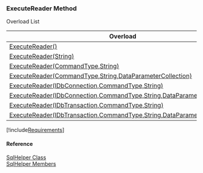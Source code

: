 ﻿### ExecuteReader Method

Overload List

| Overload | Description |
| --- | --- |
| [ExecuteReader()](FChoice.Common~FChoice.Common.Data.SqlHelper~ExecuteReader().md) |   |
| [ExecuteReader(String)](FChoice.Common~FChoice.Common.Data.SqlHelper~ExecuteReader(String).md) |   |
| [ExecuteReader(CommandType,String)](FChoice.Common~FChoice.Common.Data.SqlHelper~ExecuteReader(CommandType,String).md) |   |
| [ExecuteReader(CommandType,String,DataParameterCollection)](FChoice.Common~FChoice.Common.Data.SqlHelper~ExecuteReader(CommandType,String,DataParameterCollection).md) |   |
| [ExecuteReader(IDbConnection,CommandType,String)](FChoice.Common~FChoice.Common.Data.SqlHelper~ExecuteReader(IDbConnection,CommandType,String).md) |   |
| [ExecuteReader(IDbConnection,CommandType,String,DataParameterCollection)](FChoice.Common~FChoice.Common.Data.SqlHelper~ExecuteReader(IDbConnection,CommandType,String,DataParameterCollection).md) |   |
| [ExecuteReader(IDbTransaction,CommandType,String)](FChoice.Common~FChoice.Common.Data.SqlHelper~ExecuteReader(IDbTransaction,CommandType,String).md) |   |
| [ExecuteReader(IDbTransaction,CommandType,String,DataParameterCollection)](FChoice.Common~FChoice.Common.Data.SqlHelper~ExecuteReader(IDbTransaction,CommandType,String,DataParameterCollection).md) |   |

[!include[Requirements](../partials/requirements.md)]

#### Reference

[SqlHelper Class](FChoice.Common~FChoice.Common.Data.SqlHelper.md)  
[SqlHelper Members](FChoice.Common~FChoice.Common.Data.SqlHelper_members.md)